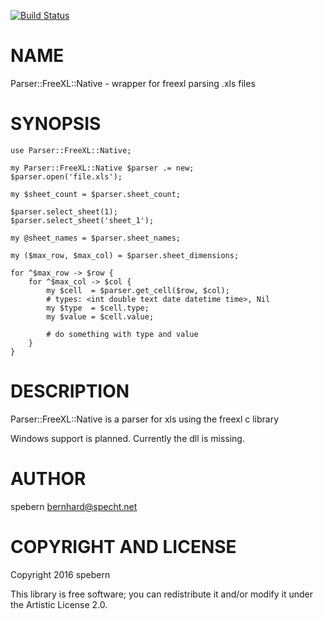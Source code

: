 [![Build Status](https://travis-ci.org/spebern/Parser-FreeXL-Native.svg?branch=master)](https://travis-ci.org/spebern/Parser-FreeXL-Native)

NAME
====

Parser::FreeXL::Native - wrapper for freexl parsing .xls files

SYNOPSIS
========

    use Parser::FreeXL::Native;

    my Parser::FreeXL::Native $parser .= new;
    $parser.open('file.xls');

    my $sheet_count = $parser.sheet_count;

    $parser.select_sheet(1);
    $parser.select_sheet('sheet_1');

    my @sheet_names = $parser.sheet_names;

    my ($max_row, $max_col) = $parser.sheet_dimensions;

    for ^$max_row -> $row {
        for ^$max_col -> $col {
            my $cell  = $parser.get_cell($row, $col);
            # types: <int double text date datetime time>, Nil
            my $type  = $cell.type;
            my $value = $cell.value;

            # do something with type and value
        }
    }

DESCRIPTION
===========

Parser::FreeXL::Native is a parser for xls using the freexl c library

Windows support is planned. Currently the dll is missing.

AUTHOR
======

spebern <bernhard@specht.net>

COPYRIGHT AND LICENSE
=====================

Copyright 2016 spebern

This library is free software; you can redistribute it and/or modify it under the Artistic License 2.0.
